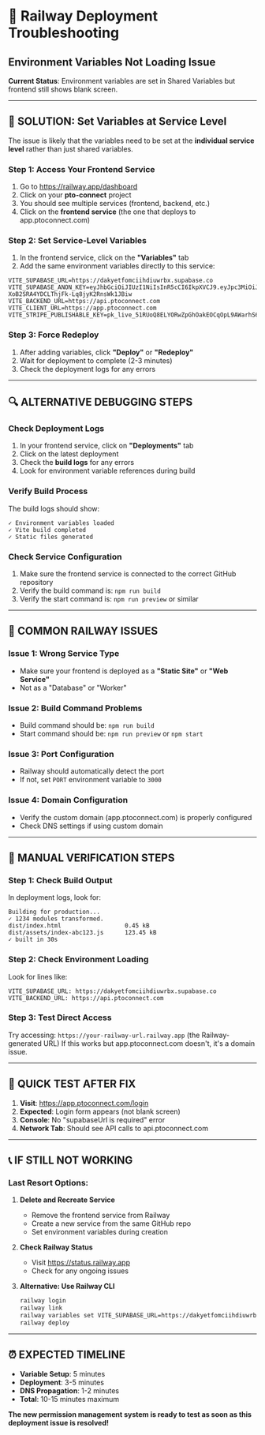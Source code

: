 # 🚨 Railway Deployment Troubleshooting
## Environment Variables Not Loading Issue

**Current Status**: Environment variables are set in Shared Variables but frontend still shows blank screen.

---

## 🔧 SOLUTION: Set Variables at Service Level

The issue is likely that the variables need to be set at the **individual service level** rather than just shared variables.

### **Step 1: Access Your Frontend Service**
1. Go to https://railway.app/dashboard
2. Click on your **pto-connect** project
3. You should see multiple services (frontend, backend, etc.)
4. Click on the **frontend service** (the one that deploys to app.ptoconnect.com)

### **Step 2: Set Service-Level Variables**
1. In the frontend service, click on the **"Variables"** tab
2. Add the same environment variables directly to this service:

```
VITE_SUPABASE_URL=https://dakyetfomciihdiuwrbx.supabase.co
VITE_SUPABASE_ANON_KEY=eyJhbGciOiJIUzI1NiIsInR5cCI6IkpXVCJ9.eyJpc3MiOiJzdXBhYmFzZSIsInJlZiI6ImRha3lldGZvbWNpaWhkaXV3cmJ4Iiwicm9sZSI6ImFub24iLCJpYXQiOjE3NDgwODgzNDYsImV4cCI6MjA2MzY2NDM0Nn0.ylHsHeu-XoB2SRA4YDCLThjFk-Lq8jyK2RnsWk1JBiw
VITE_BACKEND_URL=https://api.ptoconnect.com
VITE_CLIENT_URL=https://app.ptoconnect.com
VITE_STRIPE_PUBLISHABLE_KEY=pk_live_51RUoQ8ELYORwZpGhOakEOCqOpL9AWarhS6CxkcuJAvXET27ifg5sX4K2tl6pq55sH6WGiBd4HR0TQnKfvqhXBRzE00n3DO68cY
```

### **Step 3: Force Redeploy**
1. After adding variables, click **"Deploy"** or **"Redeploy"** 
2. Wait for deployment to complete (2-3 minutes)
3. Check the deployment logs for any errors

---

## 🔍 ALTERNATIVE DEBUGGING STEPS

### **Check Deployment Logs**
1. In your frontend service, click on **"Deployments"** tab
2. Click on the latest deployment
3. Check the **build logs** for any errors
4. Look for environment variable references during build

### **Verify Build Process**
The build logs should show:
```
✓ Environment variables loaded
✓ Vite build completed
✓ Static files generated
```

### **Check Service Configuration**
1. Make sure the frontend service is connected to the correct GitHub repository
2. Verify the build command is: `npm run build`
3. Verify the start command is: `npm run preview` or similar

---

## 🚨 COMMON RAILWAY ISSUES

### **Issue 1: Wrong Service Type**
- Make sure your frontend is deployed as a **"Static Site"** or **"Web Service"**
- Not as a "Database" or "Worker"

### **Issue 2: Build Command Problems**
- Build command should be: `npm run build`
- Start command should be: `npm run preview` or `npm start`

### **Issue 3: Port Configuration**
- Railway should automatically detect the port
- If not, set `PORT` environment variable to `3000`

### **Issue 4: Domain Configuration**
- Verify the custom domain (app.ptoconnect.com) is properly configured
- Check DNS settings if using custom domain

---

## 🔧 MANUAL VERIFICATION STEPS

### **Step 1: Check Build Output**
In deployment logs, look for:
```
Building for production...
✓ 1234 modules transformed.
dist/index.html                  0.45 kB
dist/assets/index-abc123.js      123.45 kB
✓ built in 30s
```

### **Step 2: Check Environment Loading**
Look for lines like:
```
VITE_SUPABASE_URL: https://dakyetfomciihdiuwrbx.supabase.co
VITE_BACKEND_URL: https://api.ptoconnect.com
```

### **Step 3: Test Direct Access**
Try accessing: `https://your-railway-url.railway.app` (the Railway-generated URL)
If this works but app.ptoconnect.com doesn't, it's a domain issue.

---

## 🚀 QUICK TEST AFTER FIX

1. **Visit**: https://app.ptoconnect.com/login
2. **Expected**: Login form appears (not blank screen)
3. **Console**: No "supabaseUrl is required" error
4. **Network Tab**: Should see API calls to api.ptoconnect.com

---

## 📞 IF STILL NOT WORKING

### **Last Resort Options:**

1. **Delete and Recreate Service**
   - Remove the frontend service from Railway
   - Create a new service from the same GitHub repo
   - Set environment variables during creation

2. **Check Railway Status**
   - Visit https://status.railway.app
   - Check for any ongoing issues

3. **Alternative: Use Railway CLI**
   ```bash
   railway login
   railway link
   railway variables set VITE_SUPABASE_URL=https://dakyetfomciihdiuwrbx.supabase.co
   railway deploy
   ```

---

## ⏰ EXPECTED TIMELINE

- **Variable Setup**: 5 minutes
- **Deployment**: 3-5 minutes  
- **DNS Propagation**: 1-2 minutes
- **Total**: 10-15 minutes maximum

**The new permission management system is ready to test as soon as this deployment issue is resolved!**
